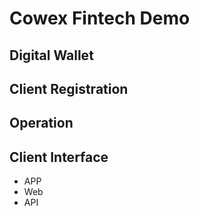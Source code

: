 # Cowex Fintech Demo

## Digital Wallet

## Client Registration

## Operation

## Client Interface

* APP
* Web
* API 
